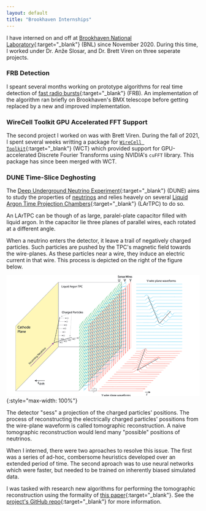 ```yaml
---
layout: default
title: "Brookhaven Internships"
---
```


I have interned on and off at [Brookhaven National Laboratory](https://www.bnl.gov/world/){:target="_blank"} (BNL) since November 2020. During this time, I worked under Dr. An&#382;e Slosar, and Dr. Brett Viren on three seperate projects.

### FRB Detection
I speant several months working on prototype algorithms for real time detection of [fast radio bursts](https://en.wikipedia.org/wiki/Fast_radio_burst){:target="_blank"} (FRB). An implementation of the algorithm ran briefly on Brookhaven's BMX telescope before getting replaced by a new and improved implementation.

### WireCell Toolkit GPU Accelerated FFT Support
The second project I worked on was with Brett Viren. During the fall of 2021, I spent several weeks writting a package for [`WireCell Toolkit`](https://github.com/brettviren/wire-cell-toolkit){:target="_blank"} (WCT) which provided support for GPU-accelerated Discrete Fourier Transforms using NVIDIA's `cuFFT` library. This package has since been merged with WCT.

### DUNE Time-Slice Deghosting 
The [Deep Underground Neutrino Experiment](https://www.dunescience.org/){:target="_blank"} (DUNE) aims to study the properties of [neutrinos](https://www.scientificamerican.com/article/what-is-a-neutrino/) and relies heavely on several [Liquid Argon Time Projection Chambers](https://en.wikipedia.org/wiki/Time_projection_chamber){:target="_blank"} (LArTPC) to do so. 

An LArTPC can be though of as large, paralel-plate capacitor filled with liquid argon. In the capacitor lie three planes of parallel wires, each rotated at a different angle. 

When a neutrino enters the detector, it leave a trail of negatively charged particles. Such particles are pushed by the TPC's magnetic field towards the wire-planes. As these particles near a wire, they induce an electric current in that wire. This process is depicted on the right of the figure below.

![](/assets/tpc-wires.png){:style="max-width: 100%"}

The detector "sess" a projection of the charged particles' positions. The process of reconstructing the electrically charged particles' possitions from the wire-plane waveform is called tomographic reconstruction. A naive tomographic reconstruction would lend many "possible" positions of neutrinos.

When I interned, there were two aproaches to resolve this issue. The first was a series of ad-hoc, combersome heuristics developed over an extended period of time. The second aproach was to use neural networks which were faster, but needed to be trained on inherently biased simulated data.

I was tasked with research new algorithms for performing the tomographic reconstruction using the formality of [this paper](https://arxiv.org/pdf/1806.01261.pdf){:target="_blank"}. See the [project's GitHub repo](https://github.com/brandon-feder/wire-cell-constraint){:target="_blank"} for more information.